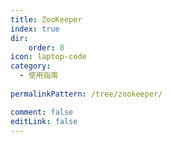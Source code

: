 ```yaml
---
title: ZooKeeper
index: true
dir:
	order: 8
icon: laptop-code
category:
  - 使用指南
  
permalinkPattern: /tree/zookeeper/

comment: false
editLink: false
---
```


<Catalog />
